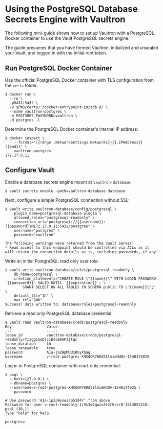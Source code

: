 # Using the PostgreSQL Database Secrets Engine with Vaultron

The following mini-guide shows how to set up Vaultron with a PostgreSQL Docker
container to use the Vault PostgreSQL secrets engine.

The guide presumes that you have formed Vaultron, initialized and unsealed
your Vault, and logged in with the initial root token.


## Run PostgreSQL Docker Container

Use the official PostgreSQL Docker container with TLS configuration from the `certs` folder:

```
$ docker run \
  --rm \
  -p5432:5432 \
  -v $PWD/certs/:/docker-entrypoint-initdb.d/ \
  --name vaultron-postgres \
  -e POSTGRES_PASSWORD=vaultron \
  -d postgres -l
```

Determine the PostgreSQL Docker container's internal IP address:

```
$ docker inspect \
    --format='{{range .NetworkSettings.Networks}}{{.IPAddress}}{{end}}' \
    vaultron-postgres
172.17.0.11
```

## Configure Vault

Enable a database secrets engine mount at `vaultron-database`:

```
$ vault secrets enable -path=vaultron-database database
```

Next, configure a simple PostgreSQL connection without SSL:

```
$ vault write vaultron-database/config/postgresql \
    plugin_name=postgresql-database-plugin \
    allowed_roles="postgresql-readonly" \
    connection_url="postgresql://{{username}}:{{password}}@172.17.0.11:5432/postgres" \
    username="postgres" \
    password="vaultron"

The following warnings were returned from the Vault server:
* Read access to this endpoint should be controlled via ACLs as it will return the connection details as is, including passwords, if any.
```

Write an initial PostgreSQL read only user role:

```
$ vault write vaultron-database/roles/postgresql-readonly \
    db_name=postgresql \
    creation_statements="CREATE ROLE \"{{name}}\" WITH LOGIN PASSWORD '{{password}}' VALID UNTIL '{{expiration}}'; \
        GRANT SELECT ON ALL TABLES IN SCHEMA public TO \"{{name}}\";" \
    default_ttl="1h" \
    max_ttl="24h"
Success! Data written to: database/roles/postgresql-readonly
```

Retrieve a read only PostgreSQL database credential:

```
$ vault read vaultron-database/creds/postgresql-readonly
Key                Value
---                -----
lease_id           vaultron-database/creds/postgresql-readonly/YI3ggiSuDlciDdoERmPzjtqc
lease_duration     1h
lease_renewable    true
password           A1a-jmZWpMUU1KbyXbGg
username           v-root-postgres-XHXdOR7W0d51lmieNdQv-1548174025
```

Log in to PostgreSQL container with read-only credential:

```
$ psql \
  --host=127.0.0.1 \
  --dbname=postgres \
  --username=v-root-postgres-XHXdOR7W0d51lmieNdQv-1548174025 \
  --password

# Use password 'A1a-1p2p9yxwzsp51047' from above
Password for user v-root-readonly-1r9s3w2qwzx3t2r0rzr0-1513092218:
psql (10.1)
Type "help" for help.

postgres=
```
